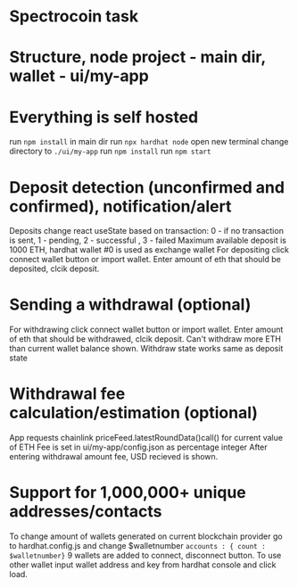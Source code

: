 # Spectrocoin task
# Structure, node project - main dir, wallet - ui/my-app

# Everything is self hosted
run `npm install` in main dir
run `npx hardhat node`
open new terminal
change directory to `./ui/my-app`
run `npm install`
run `npm start`

# Deposit detection (unconfirmed and confirmed), notification/alert
Deposits change react useState based on transaction: 0 - if no transaction is sent, 1 - pending, 2 - successful , 3 - failed
Maximum available deposit is 1000 ETH, hardhat wallet #0 is used as exchange wallet
For depositing click connect wallet button or import wallet. Enter amount of eth that should be deposited, clcik deposit.

# Sending a withdrawal (optional)
For withdrawing click connect wallet button or import wallet. Enter amount of eth that should be withdrawed, clcik deposit.
Can't withdraw more ETH than current wallet balance shown.
Withdraw state works same as deposit state

# Withdrawal fee calculation/estimation (optional)
App requests chainlink priceFeed.latestRoundData()call() for current value of ETH
Fee is set in ui/my-app/config.json as percentage integer
After entering withdrawal amount fee, USD recieved is shown.

# Support for 1,000,000+ unique addresses/contacts
To change amount of wallets generated on current blockchain provider go to hardhat.config.js and change $walletnumber `accounts : { count : $walletnumber}`
9 wallets are added to connect, disconnect button.
To use other wallet input wallet address and key from hardhat console and click load.
```
